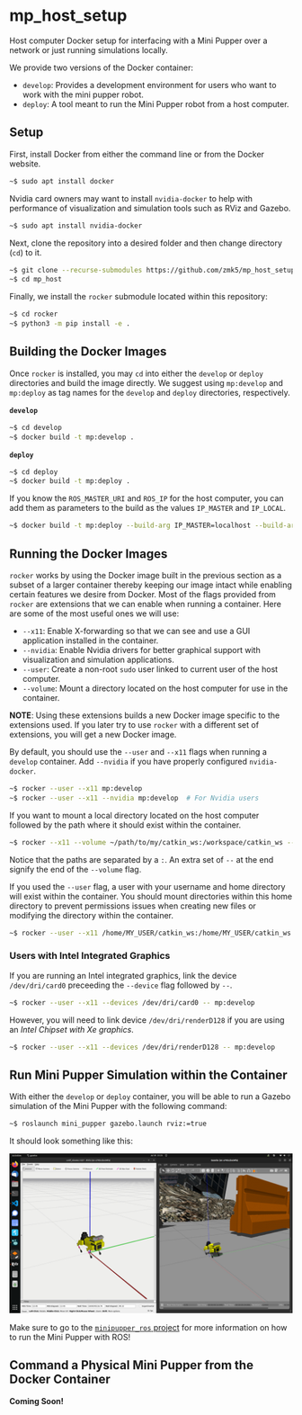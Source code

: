 # mp_host_setup

Host computer Docker setup for interfacing with a Mini Pupper over a network or just running simulations locally.

We provide two versions of the Docker container:

- `develop`: Provides a development environment for users who want to work with the mini pupper robot.
- `deploy`: A tool meant to run the Mini Pupper robot from a host computer.

## Setup

First, install Docker from either the command line or from the Docker website.

```bash
~$ sudo apt install docker
```

Nvidia card owners may want to install `nvidia-docker` to help with performance of visualization and simulation tools such as RViz and Gazebo.

```bash
~$ sudo apt install nvidia-docker
```

Next, clone the repository into a desired folder and then change directory (`cd`) to it.

```bash
~$ git clone --recurse-submodules https://github.com/zmk5/mp_host_setup.git
~$ cd mp_host
```

Finally, we install the `rocker` submodule located within this repository:

```bash
~$ cd rocker
~$ python3 -m pip install -e .
```

## Building the Docker Images

Once `rocker` is installed, you may `cd` into either the `develop` or `deploy` directories and build the image directly. We suggest using `mp:develop` and `mp:deploy` as tag names for the `develop` and `deploy` directories, respectively.

**`develop`**

```bash
~$ cd develop
~$ docker build -t mp:develop .
```

**`deploy`**

```bash
~$ cd deploy
~$ docker build -t mp:deploy .
```

If you know the `ROS_MASTER_URI` and `ROS_IP` for the host computer, you can add them as parameters to the build as the values `IP_MASTER` and `IP_LOCAL`.

```bash
~$ docker build -t mp:deploy --build-arg IP_MASTER=localhost --build-arg IP_LOCAL=localhost .
```

## Running the Docker Images

`rocker` works by using the Docker image built in the previous section as a subset of a larger container thereby keeping our image intact while enabling certain features we desire from Docker. Most of the flags provided from `rocker` are extensions that we can enable when running a container. Here are some of the most useful ones we will use:

- `--x11`: Enable X-forwarding so that we can see and use a GUI application installed in the container.
- `--nvidia`: Enable Nvidia drivers for better graphical support with visualization and simulation applications.
- `--user`: Create a non-root `sudo` user linked to current user of the host computer.
- `--volume`: Mount a directory located on the host computer for use in the container.

**NOTE**: Using these extensions builds a new Docker image specific to the extensions used. If you later try to use `rocker` with a different set of extensions, you will get a new Docker image.

By default, you should use the `--user` and `--x11` flags when running a `develop` container. Add `--nvidia` if you have properly configured `nvidia-docker`.

```bash
~$ rocker --user --x11 mp:develop
~$ rocker --user --x11 --nvidia mp:develop  # For Nvidia users
```

If you want to mount a local directory located on the host computer followed by the path where it should exist within the container.

```bash
~$ rocker --x11 --volume ~/path/to/my/catkin_ws:/workspace/catkin_ws -- mp:develop
```

Notice that the paths are separated by a `:`. An extra set of `--` at the end signify the end of the `--volume` flag.

If you used the `--user` flag, a user with your username and home directory will exist within the container. You should mount directories within this home directory to prevent permissions issues when creating new files or modifying the directory within the container.

```bash
~$ rocker --user --x11 /home/MY_USER/catkin_ws:/home/MY_USER/catkin_ws -- mp:develop
```

### Users with Intel Integrated Graphics

If you are running an Intel integrated graphics, link the device `/dev/dri/card0` preceeding the `--device` flag followed by `--`.

```bash
~$ rocker --user --x11 --devices /dev/dri/card0 -- mp:develop
```

However, you will need to link device `/dev/dri/renderD128` if you are using an *Intel Chipset with Xe graphics*.

```bash
~$ rocker --user --x11 --devices /dev/dri/renderD128 -- mp:develop
```

## Run Mini Pupper Simulation within the Container

With either the `develop` or `deploy` container, you will be able to run a Gazebo simulation of the Mini Pupper with the following command:

```bash
~$ roslaunch mini_pupper gazebo.launch rviz:=true
```

It should look something like this:

![Gazebo Simulation of Mini Pupper](docs/gazebo.png)

Make sure to go to the [`minipupper_ros` project](https://github.com/mangdangroboticsclub/minipupper_ros) for more information on how to run the Mini Pupper with ROS!

## Command a Physical Mini Pupper from the Docker Container

**Coming Soon!**